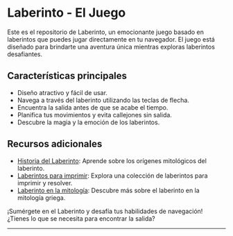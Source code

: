 
# Laberinto - El Juego

Este es el repositorio de Laberinto, un emocionante juego basado en laberintos que puedes jugar directamente en tu navegador. El juego está diseñado para brindarte una aventura única mientras exploras laberintos desafiantes.

## Características principales

- Diseño atractivo y fácil de usar.
- Navega a través del laberinto utilizando las teclas de flecha.
- Encuentra la salida antes de que se acabe el tiempo.
- Planifica tus movimientos y evita callejones sin salida.
- Descubre la magia y la emoción de los laberintos.

## Recursos adicionales

- [Historia del Laberinto](https://www.ancient.eu/Labyrinth/): Aprende sobre los orígenes mitológicos del laberinto.
- [Laberintos para imprimir](https://www.printactivities.com/Mazes.html): Explora una colección de laberintos para imprimir y resolver.
- [Laberinto en la mitología](https://www.greekmyths-greekmythology.com/myth-of-labyrinth-minotaur/): Descubre más sobre el laberinto en la mitología griega.

¡Sumérgete en el Laberinto y desafía tus habilidades de navegación! ¿Tienes lo que se necesita para encontrar la salida?

---
